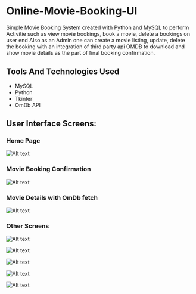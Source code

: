 # Online-Movie-Booking-UI
Simple Movie Booking System created with Python and MySQL to perform Activitie such as view movie bookings, book a movie, delete a bookings on user end 
Also as an Admin one can create a movie listing, update, delete the booking with an integration of third party api OMDB to download and show movie details as the part of final booking confirmation.

## Tools And Technologies Used
- MySQL
- Python 
- Tkinter
- OmDb API


## User Interface Screens:
### Home Page
![Alt text](screenshot/Screenshot_166.png "HomePage")

### Movie Booking Confirmation
![Alt text](screenshot/Screenshot_147.png "Booking Confirmation")

### Movie Details with OmDb fetch
![Alt text](screenshot/Screenshot_161.png "Movie Details")

### Other Screens
![Alt text](screenshot/Screenshot_120.png "Movie 1")

![Alt text](screenshot/Screenshot_144.png "Movie 2")

![Alt text](screenshot/Screenshot_141.png "Movie 3")

![Alt text](screenshot/Screenshot_162.png "Movie 4")

![Alt text](screenshot/Screenshot_146.png "Movie 5")


